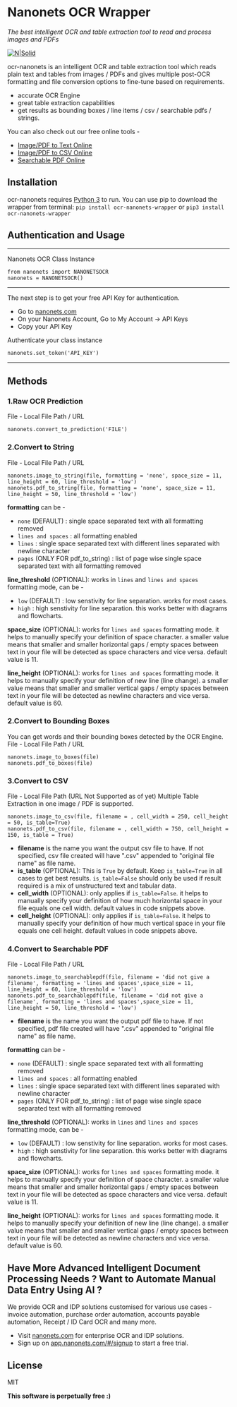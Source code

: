 # Nanonets OCR Wrapper
_The best intelligent OCR and table extraction tool to read and process images and PDFs_

[![N|Solid](https://i.postimg.cc/59ZZmyrt/Screenshot-2022-07-12-at-11-37-27-PM.png)](https://nanonets.com/?&utm_source=wrapper)


ocr-nanonets is an intelligent OCR and table extraction tool which reads plain text and tables from images / PDFs and gives multiple post-OCR formatting and file conversion options to fine-tune based on requirements.

- accurate OCR Engine
- great table extraction capabilities
- get results as bounding boxes / line items / csv / searchable pdfs / strings.

You can also check out our free online tools - 
- [Image/PDF to Text Online](https://nanonets.com/image-to-text)     
- [Image/PDF to CSV Online](https://nanonets.com/convert-pdf-to-csv)
- [Searchable PDF Online](https://nanonets.com/make-searchable-pdf)

## Installation
ocr-nanonets requires [Python 3](https://www.python.org/downloads/) to run.
You can use pip to download the wrapper from terminal:
```pip install ocr-nanonets-wrapper``` or ```pip3 install ocr-nanonets-wrapper```

## Authentication and Usage
****
Nanonets OCR Class Instance
```
from nanonets import NANONETSOCR
nanonets = NANONETSOCR()
```
****
The next step is to get your free API Key for authentication.
- Go to [nanonets.com](https://app.nanonets.com/#/signup?&utm_source=wrapper)
- On your Nanonets Account, Go to My Account -> API Keys
- Copy your API Key 

Authenticate your class instance
```
nanonets.set_token('API_KEY')
```
****
## Methods
### 1.Raw OCR Prediction
File - Local File Path / URL
```
nanonets.convert_to_prediction('FILE')
```
### 2.Convert to String
File - Local File Path / URL
```
nanonets.image_to_string(file, formatting = 'none', space_size = 11, line_height = 60, line_threshold = 'low')
nanonets.pdf_to_string(file, formatting = 'none', space_size = 11, line_height = 50, line_threshold = 'low')
```
**formatting** can be - 
- ```none``` (DEFAULT) : single space separated text with all formatting removed
- ```lines and spaces``` : all formatting enabled
- ```lines``` : single space separated text with different lines separated with newline character 
- ```pages``` (ONLY FOR pdf_to_string) : list of page wise single space separated text with all formatting removed

**line_threshold** (OPTIONAL): works in ```lines``` and ```lines and spaces``` formatting mode, can be - 
- ```low``` (DEFAULT) : low senstivity for line separation. works for most cases.
- ```high``` : high senstivity for line separation. this works better with diagrams and flowcharts.

**space_size** (OPTIONAL): works for ```lines and spaces``` formatting mode. it helps to manually specify your definition of space character. a smaller value means that smaller and smaller horizontal gaps / empty spaces between text in your file will be detected as space characters and vice versa. default value is 11.

**line_height** (OPTIONAL): works for ```lines and spaces``` formatting mode. it helps to manually specify your definition of new line (line change). a smaller value means that smaller and smaller vertical gaps / empty spaces between text in your file will be detected as newline characters and vice versa. default value is 60.

### 2.Convert to Bounding Boxes
You can get words and their bounding boxes detected by the OCR Engine.
File - Local File Path / URL
```
nanonets.image_to_boxes(file)
nanonets.pdf_to_boxes(file)
```

### 3.Convert to CSV
File - Local File Path (URL Not Supported as of yet)
Multiple Table Extraction in one image / PDF is supported.
```
nanonets.image_to_csv(file, filename = , cell_width = 250, cell_height = 50, is_table=True)
nanonets.pdf_to_csv(file, filename = , cell_width = 750, cell_height = 150, is_table = True)
```
- **filename** is the name you want the output csv file to have. If not specified, csv file created will have ".csv" appended to "original file name" as file name.
- **is_table** (OPTIONAL): This is ```True``` by default. Keep ```is_table=True``` in all cases to get best results. ```is_table=False``` should only be used if result required is a mix of unstructured text and tabular data.
- **cell_width** (OPTIONAL): only applies if ```is_table=False```. it helps to manually specify your definition of how much horizontal space in your file equals one cell width. default values in code snippets above.
- **cell_height** (OPTIONAL): only applies if ```is_table=False```. it helps to manually specify your definition of how much vertical space in your file equals one cell height. default values in code snippets above.

### 4.Convert to Searchable PDF
File - Local File Path / URL
```
nanonets.image_to_searchablepdf(file, filename = 'did not give a filename', formatting = 'lines and spaces',space_size = 11, line_height = 60, line_threshold = 'low')
nanonets.pdf_to_searchablepdf(file, filename = 'did not give a filename', formatting = 'lines and spaces',space_size = 11, line_height = 50, line_threshold = 'low')
```
- **filename** is the name you want the output pdf file to have. If not specified, pdf file created will have ".csv" appended to "original file name" as file name.

**formatting** can be - 
- ```none``` (DEFAULT) : single space separated text with all formatting removed
- ```lines and spaces``` : all formatting enabled
- ```lines``` : single space separated text with different lines separated with newline character 
- ```pages``` (ONLY FOR pdf_to_string) : list of page wise single space separated text with all formatting removed

**line_threshold** (OPTIONAL): works in ```lines``` and ```lines and spaces``` formatting mode, can be - 
- ```low``` (DEFAULT) : low senstivity for line separation. works for most cases.
- ```high``` : high senstivity for line separation. this works better with diagrams and flowcharts.

**space_size** (OPTIONAL): works for ```lines and spaces``` formatting mode. it helps to manually specify your definition of space character. a smaller value means that smaller and smaller horizontal gaps / empty spaces between text in your file will be detected as space characters and vice versa. default value is 11.

**line_height** (OPTIONAL): works for ```lines and spaces``` formatting mode. it helps to manually specify your definition of new line (line change). a smaller value means that smaller and smaller vertical gaps / empty spaces between text in your file will be detected as newline characters and vice versa. default value is 60.

## Have More Advanced Intelligent Document Processing Needs ? Want to Automate Manual Data Entry Using AI ?
We provide OCR and IDP solutions customised for various use cases - invoice automation, purchase order automation, accounts payable automation, Receipt / ID Card OCR and many more.
- Visit [nanonets.com](https://nanonets.com/?&utm_source=wrapper) for enterprise OCR and IDP solutions.
- Sign up on [app.nanonets.com/#/signup](https://app.nanonets.com/#/signup?&utm_source=wrapper) to start a free trial.


## License

MIT

**This software is perpetually free :)**

